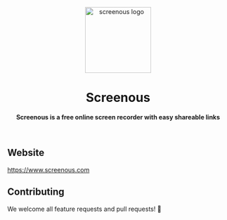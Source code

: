 <p align="center">
  <img width="150" alt="screenous logo" src="https://user-images.githubusercontent.com/40446720/188321044-ebe628d9-7ae5-43a2-ae10-650a7a852061.png" />
</p>
<h1 align="center"> Screenous </h1>
<p align="center">
  <b>Screenous is a free online screen recorder with easy shareable links</b>
</p>

<br>

## Website

https://www.screenous.com

## Contributing

We welcome all feature requests and pull requests! 🙋
